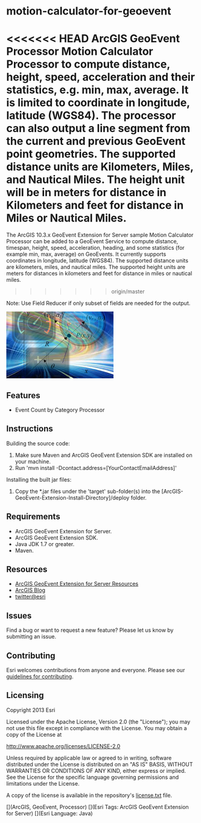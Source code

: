 # motion-calculator-for-geoevent

<<<<<<< HEAD
ArcGIS GeoEvent Processor Motion Calculator Processor to compute distance, height, speed, acceleration and their statistics, e.g. min, max, average. 
It is limited to coordinate in longitude, latitude (WGS84). The processor can also output a line segment from the current and previous GeoEvent point geometries. The supported distance units are Kilometers, Miles, and Nautical Miles. The height unit will be in meters for distance in Kilometers
and feet for distance in Miles or Nautical Miles.
=======
The ArcGIS 10.3.x GeoEvent Extension for Server sample Motion Calculator Processor can be added to a GeoEvent Service to compute distance, timespan, height, speed, acceleration, heading, and some statistics (for example min, max, average) on GeoEvents. It currently supports coordinates in longitude, latitude (WGS84). The supported distance units are kilometers, miles, and nautical miles. The supported height units are meters for distances in kilometers and feet for distance in miles or nautical miles.
>>>>>>> origin/master

Note: Use Field Reducer if only subset of fields are needed for the output.

![App](motion-calculator-for-geoevent.png?raw=true)

## Features
* Event Count by Category Processor

## Instructions

Building the source code:

1. Make sure Maven and ArcGIS GeoEvent Extension SDK are installed on your machine.
2. Run 'mvn install -Dcontact.address=[YourContactEmailAddress]'

Installing the built jar files:

1. Copy the *.jar files under the 'target' sub-folder(s) into the [ArcGIS-GeoEvent-Extension-Install-Directory]/deploy folder.

## Requirements

* ArcGIS GeoEvent Extension for Server.
* ArcGIS GeoEvent Extension SDK.
* Java JDK 1.7 or greater.
* Maven.

## Resources

* [ArcGIS GeoEvent Extension for Server Resources](http://links.esri.com/geoevent)
* [ArcGIS Blog](http://blogs.esri.com/esri/arcgis/)
* [twitter@esri](http://twitter.com/esri)

## Issues

Find a bug or want to request a new feature?  Please let us know by submitting an issue.

## Contributing

Esri welcomes contributions from anyone and everyone. Please see our [guidelines for contributing](https://github.com/esri/contributing).

## Licensing
Copyright 2013 Esri

Licensed under the Apache License, Version 2.0 (the "License");
you may not use this file except in compliance with the License.
You may obtain a copy of the License at

   http://www.apache.org/licenses/LICENSE-2.0

Unless required by applicable law or agreed to in writing, software
distributed under the License is distributed on an "AS IS" BASIS,
WITHOUT WARRANTIES OR CONDITIONS OF ANY KIND, either express or implied.
See the License for the specific language governing permissions and
limitations under the License.

A copy of the license is available in the repository's [license.txt](license.txt?raw=true) file.

[](ArcGIS, GeoEvent, Processor)
[](Esri Tags: ArcGIS GeoEvent Extension for Server)
[](Esri Language: Java)
